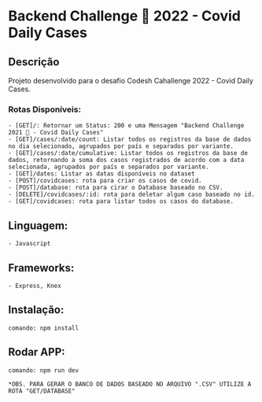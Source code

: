 # Backend Challenge 🏅 2022 - Covid Daily Cases

## Descrição
Projeto desenvolvido para o desafio Codesh Cahallenge 2022 - Covid Daily Cases.

### Rotas Disponíveis:
    - [GET]/: Retornar um Status: 200 e uma Mensagem "Backend Challenge 2021 🏅 - Covid Daily Cases"
    - [GET]/cases/:date/count: Listar todos os registros da base de dados no dia selecionado, agrupados por país e separados por variante.
    - [GET]/cases/:date/cumulative: Listar todos os registros da base de dados, retornando a soma dos casos registrados de acordo com a data selecionada, agrupados por país e separados por variante.
    - [GET]/dates: Listar as datas disponíveis no dataset
    - [POST]/covidcases: rota para criar os casos de covid.
    - [POST]/database: rota para cirar o Database baseado no CSV.
    - [DELETE]/covidcases/:id: rota para deletar algum caso baseado no id.
    - [GET]/covidcases: rota para listar todos os casos do database.

## Linguagem:
    - Javascript
## Frameworks:
    - Express, Knex

## Instalação:
    comando: npm install

## Rodar APP:
    comando: npm run dev

    *OBS. PARA GERAR O BANCO DE DADOS BASEADO NO ARQUIVO ".CSV" UTILIZE A ROTA "GET/DATABASE"